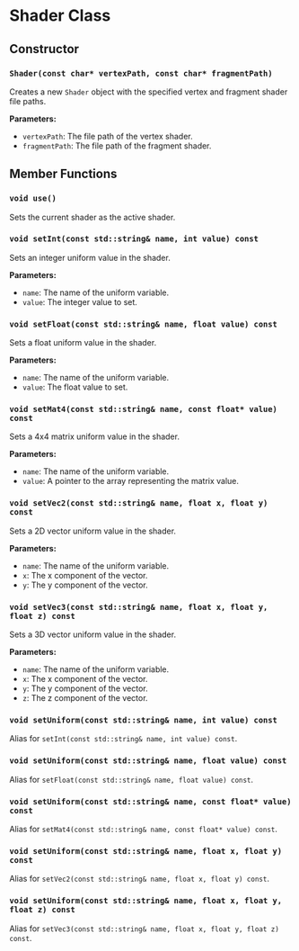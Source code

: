 # Shader Class

## Constructor

### `Shader(const char* vertexPath, const char* fragmentPath)`

Creates a new `Shader` object with the specified vertex and fragment shader file paths.

**Parameters:**

- `vertexPath`: The file path of the vertex shader.
- `fragmentPath`: The file path of the fragment shader.

## Member Functions

### `void use()`

Sets the current shader as the active shader.

### `void setInt(const std::string& name, int value) const`

Sets an integer uniform value in the shader.

**Parameters:**

- `name`: The name of the uniform variable.
- `value`: The integer value to set.

### `void setFloat(const std::string& name, float value) const`

Sets a float uniform value in the shader.

**Parameters:**

- `name`: The name of the uniform variable.
- `value`: The float value to set.

### `void setMat4(const std::string& name, const float* value) const`

Sets a 4x4 matrix uniform value in the shader.

**Parameters:**

- `name`: The name of the uniform variable.
- `value`: A pointer to the array representing the matrix value.

### `void setVec2(const std::string& name, float x, float y) const`

Sets a 2D vector uniform value in the shader.

**Parameters:**

- `name`: The name of the uniform variable.
- `x`: The x component of the vector.
- `y`: The y component of the vector.

### `void setVec3(const std::string& name, float x, float y, float z) const`

Sets a 3D vector uniform value in the shader.

**Parameters:**

- `name`: The name of the uniform variable.
- `x`: The x component of the vector.
- `y`: The y component of the vector.
- `z`: The z component of the vector.

### `void setUniform(const std::string& name, int value) const`

Alias for `setInt(const std::string& name, int value) const`.

### `void setUniform(const std::string& name, float value) const`

Alias for `setFloat(const std::string& name, float value) const`.

### `void setUniform(const std::string& name, const float* value) const`

Alias for `setMat4(const std::string& name, const float* value) const`.

### `void setUniform(const std::string& name, float x, float y) const`

Alias for `setVec2(const std::string& name, float x, float y) const`.

### `void setUniform(const std::string& name, float x, float y, float z) const`

Alias for `setVec3(const std::string& name, float x, float y, float z) const`.
